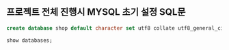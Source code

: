 ## 프로젝트 전체 진행시 MYSQL 초기 설정 SQL문

```SQL
create database shop default character set utf8 collate utf8_general_ci;

show databases;
```
